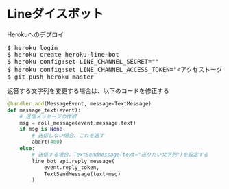 # Lineダイスボット

Herokuへのデプロイ
<pre>
$ heroku login
$ heroku create heroku-line-bot
$ heroku config:set LINE_CHANNEL_SECRET="<Channel Secret>"
$ heroku config:set LINE_CHANNEL_ACCESS_TOKEN="<アクセストークン>"
$ git push heroku master
</pre>

返答する文字列を変更する場合は、以下のコードを修正する
```python
@handler.add(MessageEvent, message=TextMessage)
def message_text(event):
    # 送信メッセージの作成
    msg = roll_message(event.message.text)
    if msg is None:
        # 送信しない場合、これを返す
        abort(400)
    else:
        # 送信する場合、TextSendMessage(text="送りたい文字列")を設定する
        line_bot_api.reply_message(
            event.reply_token,
            TextSendMessage(text=msg)
        )
```
